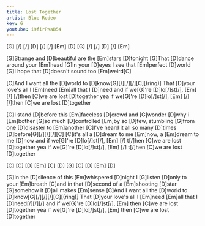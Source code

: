```yaml
---
title: Lost Together
artist: Blue Rodeo
key: G
youtube: i9firPKaB54
---
```


 [G] [/] [/] [D] [/] [/] [Em]  [D]   [G] [/] [/] [D] [/] [Em]

 [G]Strange and [D]beautiful are the [Em]stars [D]tonight
 [G]That [D]dance around your [Em]head
 [G]In your [D]eyes I see that [Em]perfect [D]world
 [G]I hope that [D]doesn't sound too [Em]weird[C]

 [C]And I want all the [D]world to [D]know[G][/][/][/][C][(ring)]
 That [D]your love's all I [Em]need
 [Em]all that I [D]need
 and if we[G]'re [D]lo[/]st[/], [Em]   [/]  [/]then [C]we are lost [D]together
 yea if we[G]'re [D]lo[/]st[/], [Em]   [/]  [/]then [C]we are lost [D]together

 [G]I stand [D]before this [Em]faceless [D]crowd and [G]wonder [D]why i [Em]bother
 [G]so much [D]controlled [Em]by so [D]few, stumbling [G]from one [D]disaster to [Em]another
 [C]I've heard it all so many [D]times [D]before[G][/][/][/][C]
 [C]it's all a [D]dream to me [Em]now, a [Em]dream to me [D]now
 and if we[G]'re [D]lo[/]st[/], [Em]   [/]  t[/]hen [C]we are lost [D]together
 yea if we[G]'re [D]lo[/]st[/], [Em]   [/]  t[/]hen [C]we are lost [D]together

[C]  [C]  [D]  [Em] [C] [D] [G]  [C] [D] [Em] [D]

 [G]In the [D]silence of this [Em]whispered [D]night I [G]listen [D]only to your [Em]breath
 [G]and in that [D]second of a [Em]shooting [D]star [G]somehow it [D]all makes [Em]sense
 [C]And I want all the [D]world to [D]know[G][/][/][/][C][(ring)]
 That [D]your love's all I [Em]need
 [Em]all that I [D]need[/][/][/]
 and if we[G]'re [D]lo[/]st[/], [Em]     then [C]we are lost [D]together
 yea if we[G]'re [D]lo[/]st[/], [Em]     then [C]we are lost [D]together
